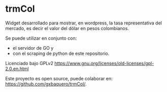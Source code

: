 # trmCol
Widget desarrollado para mostrar,  en wordpress, la tasa representativa del mercado, es decir el valor del dólar en pesos colombianos.

Se puede utilizar en conjunto con:
- el servidor de GO y 
- con el scraping de python de este repositorio.

Licenciado bajo GPLv2 https://www.gnu.org/licenses/old-licenses/gpl-2.0.en.html

Este proyecto es open source, puede colaborar en: https://github.com/gxbaquero/trmCol/.
